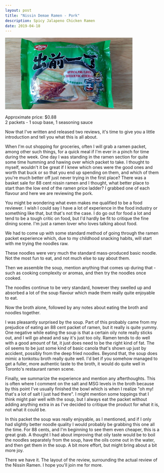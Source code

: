 ```yaml
---
layout: post
title: "Nissin Demae Ramen - Pork"
description: Spicy Jalapeno Chicken Ramen
date: 2019-04-18
---
```


![Nissin Demae Ramen - Pork](/images/ramen/nissin-damae-ramen-pork.jpg)

Approximate price: $0.88  
2 packets - 1 soup base, 1 seasoning sauce

Now that I've written and released two reviews, it's time to give you a little introduction and tell you what this is all about.

When I'm out shopping for groceries, often I will grab a ramen packet, among other such things, for a quick meal if I'm ever in a pinch for time during the week. One day I was standing in the ramen section for quite some time humming and hawing over which packet to take. I thought to myself, wouldn't it be great if I knew which ones were the good ones and worth that buck or so that you end up spending on them, and which of them you're much better off just never trying in the first place? There was a basket sale for 88 cent nissin ramen and I thought, what better place to start than the low end of the ramen price ladder? I grabbed one of each flavour and here we are reviewing the pork.

You might be wondering what even makes me qualified to be a food reviewer. I wish I could say I have a lot of experience in the food industry or something like that, but that's not the case. I do go out for food a lot and tend to be a tough critic on food, but I'd hardly be fit to critique the fine dining scene. I'm just a ramen lover who loves talking about food.

We had to come up with some standard method of going through the ramen packet experience which, due to my childhood snacking habits, will start with me trying the noodles raw.

These noodles were very much the standard mass-produced basic noodle. Not the most fun to eat, and not much else to say about them.

Then we assemble the soup, mention anything that comes up during that - such as cooking complexity or aromas, and then try the noodles once cooked.

The noodles continue to be very standard, however they swelled up and absorbed a lot of the soup flavour which made them really quite enjoyable to eat.

Now the broth alone, followed by any notes about eating the broth and noodles together.

I was pleasantly surprised by the soup. Part of this probably came from my prejudice of eating an 88 cent packet of ramen, but it really is quite yummy. One negative while eating the soup is that a certain oily note really sticks out, and I will go ahead and say it's just too oily. Ramen tends to do well with a good amount of fat, it just does need to be the right kind of fat. The oil seems to be just some kind of basic canola that's shown up just by accident, possibly from the deep fried noodles. Beyond that, the soup does mimic a tonkotsu broth really quite well. I'd bet if you somehow managed to get a fuller, more authentic taste to the broth, it would do quite well in Toronto's restaurant ramen scene.

Finally, we summarize the experience and mention any afterthoughts. This is often where I comment on the salt and MSG levels in the broth because by this point I've usually finished the bowl which is when I realize "oh my! that's a lot of salt I just had there". I might mention some toppings that I think might pair well with the soup, but I always eat the packet without adding anything extra in as I've decided to critique the product for what it is, not what it could be.

In this packet the soup was really enjoyable, as I mentioned, and if I only had slightly better noodle quality I would probably be grabbing this one all the time. For 88 cents, and I'm beginning to see them even cheaper, this is a great grab. A thought I had about improving that oily taste would be to boil the noodles separately from the soup, have the oils come out in the water, and then get them in the soup. A bit more effort, but might bring about a bit more joy.

There we have it. The layout of the review, surrounding the actual review of the Nissin Ramen. I hope you'll join me for more.
